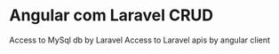 # Angular com Laravel CRUD

  Access to MySql db by Laravel
  Access to Laravel apis by angular client
  
